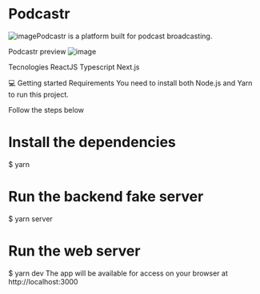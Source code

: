 # Podcastr
![image](https://user-images.githubusercontent.com/58342763/115938006-ae728d00-a46f-11eb-8abf-11578ab51441.png)Podcastr is a platform built for podcast broadcasting.

Podcastr preview
![image](https://user-images.githubusercontent.com/58342763/115937934-82efa280-a46f-11eb-8e74-6a3fc02dca28.png)

Tecnologies
ReactJS
Typescript
Next.js

💻 Getting started
Requirements
You need to install both Node.js and Yarn to run this project.


Follow the steps below

# Install the dependencies
$ yarn

# Run the backend fake server
$ yarn server

# Run the web server
$ yarn dev
The app will be available for access on your browser at http://localhost:3000


